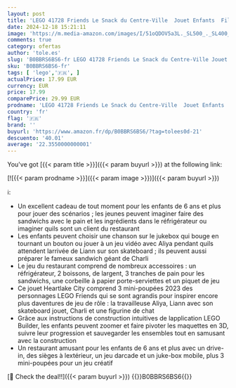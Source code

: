 ```yaml
---
layout: post
title: 'LEGO 41728 Friends Le Snack du Centre-Ville  Jouet Enfants  Filles et Garçons Dès 6 Ans  avec Mini-Poupées Liane  Aliya et Restaurant  Personnages Série 2023'
date: 2024-12-18 15:21:11
image: 'https://m.media-amazon.com/images/I/51oQDOV5a3L._SL500_._SL400_.jpg'
comments: true
category: ofertas
author: 'tole.es'
slug: 'B0BBRS6BS6-fr LEGO 41728 Friends Le Snack du Centre-Ville Jouet Enfants...'
sku: 'B0BBRS6BS6-fr'
tags: [ 'lego','🇫🇷', ]
actualPrice: 17.99 EUR
currency: EUR
price: 17.99
comparePrice: 29.99 EUR
prodname: 'LEGO 41728 Friends Le Snack du Centre-Ville  Jouet Enfants  Filles et Garçons Dès 6 Ans  avec Mini-Poupées Liane  Aliya et Restaurant  Personnages Série 2023'
country: 'fr'
flag: '🇫🇷'
brand: ''
buyurl: 'https://www.amazon.fr/dp/B0BBRS6BS6/?tag=tolees0d-21'
descuento: '40.01'
average: '22.3550000000001'
---
```


You've got [{{< param title >}}]({{< param buyurl >}}) at the following link:

[![{{< param prodname >}}]({{< param image >}})]({{< param buyurl >}})

ℹ️:

- Un excellent cadeau de tout moment pour les enfants de 6 ans et plus pour jouer des scénarios ; les jeunes peuvent imaginer faire des sandwichs avec le pain et les ingrédients dans le réfrigérateur ou imaginer quils sont un client du restaurant
- Les enfants peuvent choisir une chanson sur le jukebox qui bouge en tournant un bouton ou jouer à un jeu vidéo avec Aliya pendant quils attendent larrivée de Liann sur son skateboard ; ils peuvent aussi préparer le fameux sandwich géant de Charli
- Le jeu du restaurant comprend de nombreux accessoires : un réfrigérateur, 2 boissons, de largent, 3 tranches de pain pour les sandwichs, une corbeille à papier porte-serviettes et un piquet de jeu
- Ce jouet Heartlake City comprend 3 mini-poupées 2023 des personnages LEGO Friends qui se sont agrandis pour inspirer encore plus daventures de jeu de rôle : la travailleuse Aliya, Liann avec son skateboard jouet, Charli et une figurine de chat
- Grâce aux instructions de construction intuitives de lapplication LEGO Builder, les enfants peuvent zoomer et faire pivoter les maquettes en 3D, suivre leur progression et sauvegarder les ensembles tout en samusant avec la construction
- Un restaurant amusant pour les enfants de 6 ans et plus avec un drive-in, des sièges à lextérieur, un jeu darcade et un juke-box mobile, plus 3 mini-poupées pour un jeu créatif

[🛒 Check the deal!!]({{< param buyurl >}})
{{<world>}}B0BBRS6BS6{{</world>}}
